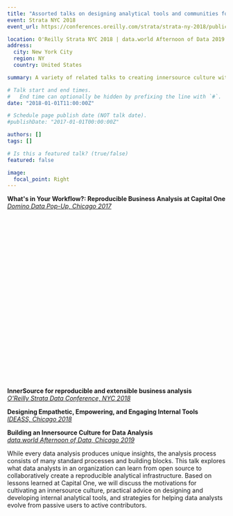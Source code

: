 ```yaml
---
title: "Assorted talks on designing analytical tools and communities for enterprise"
event: Strata NYC 2018
event_url: https://conferences.oreilly.com/strata/strata-ny-2018/public/schedule/detail/69450

location: O'Reilly Strata NYC 2018 | data.world Afternoon of Data 2019 | etc.
address:
  city: New York City
  region: NY
  country: United States

summary: A variety of related talks to creating innersource culture with R packages and related tools

# Talk start and end times.
#   End time can optionally be hidden by prefixing the line with `#`.
date: "2018-01-01T11:00:00Z"

# Schedule page publish date (NOT talk date).
#publishDate: "2017-01-01T00:00:00Z"

authors: []
tags: []

# Is this a featured talk? (true/false)
featured: false

image:
  focal_point: Right
---
```


**What's in Your Workflow?: Reproducible Business Analysis at Capital One**    
*[Domino Data Pop-Up, Chicago 2017](https://popup.dominodatalab.com/)*

<script src="//fast.wistia.com/embed/medias/duhxs6epiy.jsonp" async></script>
<script src="//fast.wistia.com/assets/external/E-v1.js" async></script>
<div class="wistia_embed wistia_async_duhxs6epiy" style="height:349px;width:620px">&nbsp;</div>

&nbsp;

**InnerSource for reproducible and extensible business analysis**    
*[O'Reilly Strata Data Conference, NYC 2018](https://conferences.oreilly.com/strata/strata-ny-2018/public/schedule/detail/69450)*

**Designing Empathetic, Empowering, and Engaging Internal Tools**    
*[IDEASS, Chicago 2018](https://www.ideassn.org/chicago-2018/)*

**Building an Innersource Culture for Data Analysis**    
*[data.world Afternoon of Data, Chicago 2019](https://data.world/events/afternoon-of-data-chicago-2019/)*

While every data analysis produces unique insights, the analysis process consists of many standard processes and building blocks. This talk explores what data analysts in an organization can learn from open source to collaboratively create a reproducible analytical infrastructure. Based on lessons learned at Capital One, we will discuss the motivations for cultivating an innersource culture, practical advice on designing and developing internal analytical tools, and strategies for helping data analysts evolve from passive users to active contributors.
